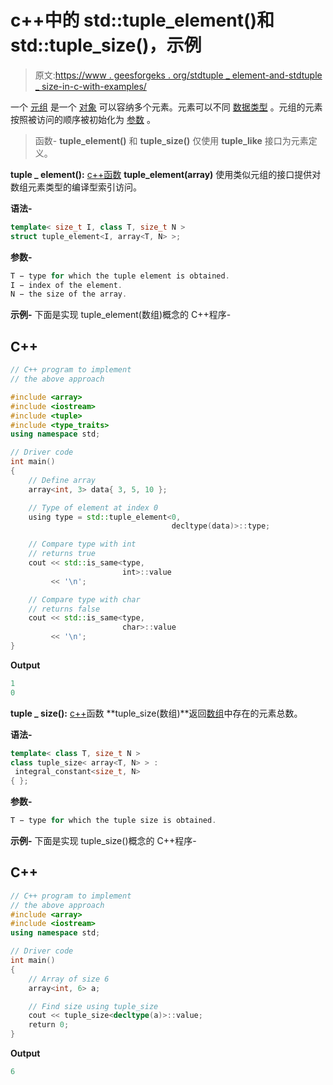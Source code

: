 # c++中的 std::tuple_element()和 std::tuple_size()，示例

> 原文:[https://www . geesforgeks . org/stdtuple _ element-and-stdtuple _ size-in-c-with-examples/](https://www.geeksforgeeks.org/stdtuple_element-and-stdtuple_size-in-c-with-examples/)

一个 [元组](https://www.geeksforgeeks.org/tuples-in-c/) 是一个 [对象](https://www.geeksforgeeks.org/c-classes-and-objects/) 可以容纳多个元素。元素可以不同 [数据类型](https://www.geeksforgeeks.org/c-data-types/) 。元组的元素按照被访问的顺序被初始化为 [参数](https://www.geeksforgeeks.org/command-line-arguments-in-c-cpp/) 。

> 函数-
> **tuple_element()** 和 **tuple_size()**
> 仅使用 **tuple_like** 接口为元素定义。

**tuple _ element():**
[c++函数](https://www.geeksforgeeks.org/functions-in-c/) **tuple_element(array)** 使用类似元组的接口提供对数组元素类型的编译型索引访问。

**语法-**

```cpp
template< size_t I, class T, size_t N >
struct tuple_element<I, array<T, N> >;
```

**参数-**

```cpp
T − type for which the tuple element is obtained.
I − index of the element.
N − the size of the array.
```

**示例-**
下面是实现 tuple_element(数组)概念的 C++程序-

## C++

```cpp
// C++ program to implement
// the above approach

#include <array>
#include <iostream>
#include <tuple>
#include <type_traits>
using namespace std;

// Driver code
int main()
{
    // Define array
    array<int, 3> data{ 3, 5, 10 };

    // Type of element at index 0
    using type = std::tuple_element<0,
                                    decltype(data)>::type;

    // Compare type with int
    // returns true
    cout << std::is_same<type,
                         int>::value
         << '\n';

    // Compare type with char
    // returns false
    cout << std::is_same<type,
                         char>::value
         << '\n';
}
```

**Output**

```cpp
1
0
```

**tuple _ size():**
[c++](https://www.geeksforgeeks.org/c-plus-plus/)函数 **tuple_size(数组)**返回[数组](https://www.geeksforgeeks.org/arrays-in-c-cpp/)中存在的元素总数。

**语法-**

```cpp
template< class T, size_t N >
class tuple_size< array<T, N> > :
 integral_constant<size_t, N>
{ };
```

**参数-**

```cpp
T − type for which the tuple size is obtained.
```

**示例-**
下面是实现 tuple_size()概念的 C++程序-

## C++

```cpp
// C++ program to implement
// the above approach
#include <array>
#include <iostream>
using namespace std;

// Driver code
int main()
{
    // Array of size 6
    array<int, 6> a;

    // Find size using tuple_size
    cout << tuple_size<decltype(a)>::value;
    return 0;
}
```

**Output**

```cpp
6
```